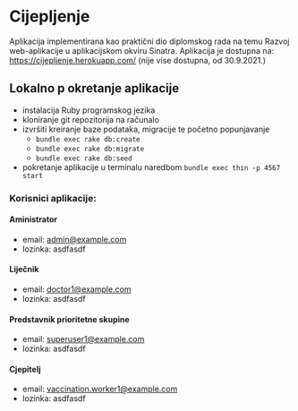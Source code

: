 # Cijepljenje

Aplikacija implementirana kao praktični dio diplomskog rada na temu Razvoj web-aplikacije u aplikacijskom okviru Sinatra.
Aplikacija je dostupna na: https://cijepljenje.herokuapp.com/ (nije vise dostupna, od 30.9.2021.)

## Lokalno p okretanje aplikacije

* instalacija Ruby programskog jezika
* kloniranje git repozitorija na računalo
* izvršiti kreiranje baze podataka, migracije te početno popunjavanje
  * `bundle exec rake db:create`
  * `bundle exec rake db:migrate`
  * `bundle exec rake db:seed`
* pokretanje aplikacije u terminalu naredbom `bundle exec thin -p 4567 start`


### Korisnici aplikacije:

#### Aministrator
* email: admin@example.com
* lozinka: asdfasdf

#### Liječnik
* email: doctor1@example.com
* lozinka: asdfasdf

#### Predstavnik prioritetne skupine
* email: superuser1@example.com
* lozinka: asdfasdf

#### Cjepitelj
* email: vaccination.worker1@example.com
* lozinka: asdfasdf
